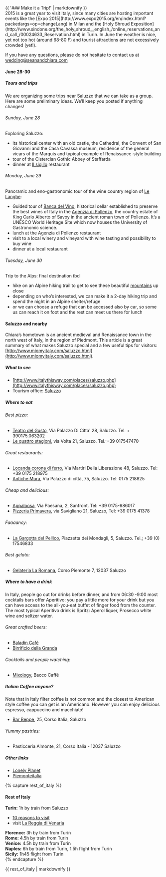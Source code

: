 <div class="heading">
<div class="text_line left"></div>
{{ '### Make it a Trip!' | markdownify }}
<div class="text_line right"></div>
</div>
  2015 is a great year to visit Italy, since many cities are hosting important events like the [Expo 2015](http://www.expo2015.org/en/index.html?packedargs=op=changeLang) in Milan and the [Holy Shroud Exposition](http://www.sindone.org/the_holy_shroud__english_/online_reservations_and_call_/00024633_Reservation.html) in Turin. In June the weather is nice, yet not too hot (around 68-80 F) and tourist attractions are not excessively crowded (yet!).

  If you have any questions, please do not hesitate to contact us at [wedding@seanandchiara.com](mailto:wedding@seanandchiara.com)

#### June 28-30

##### Tours and trips
  
  We are organizing some trips near Saluzzo that we can take as a group. Here are some preliminary ideas. We’ll keep you posted if anything changes!

###### Sunday, June 28 
  Exploring Saluzzo:
  
 * its historical center with an old castle, the Cathedral, the Convent of San Giovanni and the Casa Cavassa museum, residence of the general vicars of the Marquis and typical example of Renaissance-style building
 * tour of the Cistercian Gothic Abbey of Staffarda 
 * dinner at [Il sigillo](http://www.tripadvisor.it/Restaurant_Review-g2292144-d2274805-Reviews-Ristorante_Il_Sigillo-Staffarda_Province_of_Cuneo_Piedmont.html) restaurant

###### Monday, June 29
  Panoramic and eno-gastronomic tour of the wine country region of [Le Langhe](http://www.langheroero.it/index.jsp?idProgetto=2):  
  
 * Guided tour of [Banca del Vino](http://www.bancadelvino.it/welcome_eng.lasso), historical cellar established to preserve the best wines of Italy in the [Agenzia di Pollenzo](http://www.residenzereali.it/index.php/en/residenze-reali-del-piemonte/tenuta-reale-di-pollenzo), the country estate of King Carlo Alberto of Savoy in the ancient roman town of Pollenzo. It’s a UNESCO World Heritage Site which now houses the University of Gastronomic science. 
 * lunch at the Agenzia di Pollenzo restaurant
 * visit to a local winery and vineyard with wine tasting and possibility to buy wine
 * dinner at a local restaurant

###### Tuesday, June 30 
  Trip to the Alps: final destination tbd  
  
 * hike on an Alpine hiking trail to get to see these beautiful [mountains](http://en.cuneo360.it/itinerari) up close
 * depending on who’s interested, we can make it a 2-day hiking trip and spend the night in an Alpine shelter/refuge
 * or we can choose a refuge that can be accessed also by car, so some us can reach it on foot and the rest can meet us there for lunch

#### Saluzzo and nearby
  Chiara’s hometown is an ancient medieval and Renaissance town in the north west of Italy, in the region of Piedmont. This article is a great summary of what makes Saluzzo special and a few useful tips for visitors: [http://www.miomyitaly.com/saluzzo.html](http://www.miomyitaly.com/saluzzo.html).
  
##### What to see
 * [http://www.italythisway.com/places/saluzzo.php](http://www.italythisway.com/places/saluzzo.php)  
 * Tourism office: [Saluzzo](http://www.saluzzoturistica.it/itinerari_scheda.php?id=425)

##### Where to eat

###### Best pizza:

 * [Teatro del Gusto](http://www.tripadvisor.it/ShowUserReviews-g194893-d3398888-r233673374-Teatro_Del_Gusto-Saluzzo_Province_of_Cuneo_Piedmont.html), Via Palazzo Di Citta' 28, Saluzzo. Tel: + 390175.063202  
 * [Le quattro stagioni](http://www.saluzzoturistica.it/ospitalita_scheda.php?id=487), via Volta 21, Saluzzo. Tel.:+39 017547470
 
###### Great restaurants:  
 * [Locanda corona di ferro](http://www.coronadiferro.it/), Via Martiri Della Liberazione 48, Saluzzo. Tel: +39 0175 218975
 * [Antiche Mura](http://www.antichemuraristorante.it/), Via Palazzo di città, 75, Saluzzo. Tel: 0175 218825  
 
###### Cheap and delicious:  

 * [Appaloosa](http://www.ristorante-appaloosa.it/appaloosa-menu-e.htm), Via Paesana, 2, Sanfront. Tel: +39 0175-986017
 * [Pizzeria Primavera](https://www.facebook.com/pages/Pizzeria-trattoria-Primavera/136996156433557?sk=info&tab=overview), via Savigliano 21, Saluzzo, Tel: +39 0175 41378  

###### Faaaancy:   
 * [La Gargotta del Pellico](http://www.tripadvisor.it/Restaurant_Review-g194893-d2248462-Reviews-La_Gargotta_del_Pellico-Saluzzo_Province_of_Cuneo_Piedmont.html), Piazzetta dei Mondagli, 5, Saluzzo. Tel.; +39 (0) 17546833   
 
###### Best gelato:  

 * [Gelateria La Romana](http://www.gelateriaromana.com/23-ice-cream-shop-saluzzo.php), Corso Piemonte 7, 12037 Saluzzo



##### Where to have a drink
  In Italy, people go out for drinks before dinner, and from 06:30 -9:00 most cocktails bars offer Aperitivo: you pay a little more for your drink but you can have access to the all-you-eat buffet of finger food from the counter.  
The most typical Aperitivo drink is Spritz: Aperol liquer, Prosecco white wine and seltzer water. 

###### Great crafted beers: 

 * [Baladin Café](http://www.baladin.it/en/our-places/baladin-cafe-saluzzo)
 * [Birrificio della Granda](http://www.tripadvisor.com/Restaurant_Review-g194893-d3493819-Reviews-Birrificio_della_Granda-Saluzzo_Province_of_Cuneo_Piedmont.html)
 
###### Cocktails and people watching: 

 * [Mixology](https://www.facebook.com/pages/Mixology-Everytime-Bar/187272094693182), Bacco Caffé


##### Italian Coffee anyone?
  Note that in Italy filter coffee is not common and the closest to American style coffee you can get is an Americano. However you can enjoy delicious espresso, cappuccino and macchiato!  
  
 * [Bar Beppe](http://www.saluzzoturistica.it/ospitalita_scheda.php?id=2127), 25, Corso Italia, Saluzzo  
 
###### Yummy pastries:  

 * Pasticceria Almonte, 21, Corso Italia - 12037 Saluzzo  

##### Other links
 * [Lonely Planet](http://www.lonelyplanet.com/italy/liguria-piedmont-and-valle-daosta/saluzzo/things-to-do)
 * [Piemonteitalia](http://www.piemonteitalia.eu/en/comuni/dettaglio/21/cuneo/saluzzo.html)

{% capture rest_of_italy %}
#### Rest of Italy
**Turin:** 1h by train from Saluzzo

 * [10 reasons to visit](http://slowitaly.yourguidetoitaly.com/2013/11/10-reasons-why-turin-should-be-on-your-italy-bucket-list/)
 * visit [La Reggia di Venaria](http://www.lavenaria.it/web/index.php)  
 
**Florence:** 3h by train from Turin  
**Rome:** 4.5h by train from Turin  
**Venice:** 4.5h by train from Turin  
**Naples:** 6h by train from Turin, 1.5h flight from Turin  
**Sicily:** 1h45 flight from Turin  
{% endcapture %}

<div id="rest_of_italy">
{{ rest_of_italy | markdownify }}
</div>
